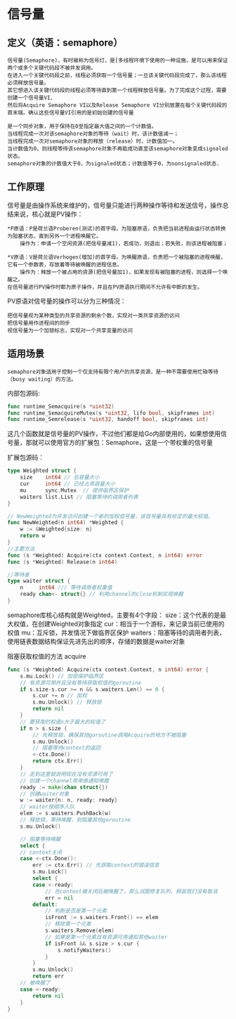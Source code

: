 # 信号量

## 定义（英语：semaphore）

	信号量(Semaphore)，有时被称为信号灯，是[多线程环境下使用的一种设施，是可以用来保证两个或多个关键代码段不被并发调用。
	在进入一个关键代码段之前，线程必须获取一个信号量；一旦该关键代码段完成了，那么该线程必须释放信号量。
	其它想进入该关键代码段的线程必须等待直到第一个线程释放信号量。为了完成这个过程，需要创建一个信号量VI，
	然后将Acquire Semaphore VI以及Release Semaphore VI分别放置在每个关键代码段的首末端。确认这些信号量VI引用的是初始创建的信号量

	是一个同步对象，用于保持在0至指定最大值之间的一个计数值。
	当线程完成一次对该semaphore对象的等待（wait）时，该计数值减一；
	当线程完成一次对semaphore对象的释放（release）时，计数值加一。
	当计数值为0，则线程等待该semaphore对象不再能成功直至该semaphore对象变成signaled状态。
	semaphore对象的计数值大于0，为signaled状态；计数值等于0，为nonsignaled状态.

## 工作原理

信号量是由操作系统来维护的，信号量只能进行两种操作等待和发送信号，操作总结来说，核心就是PV操作：
	
	*P原语：P是荷兰语Proberen(测试)的首字母。为阻塞原语，负责把当前进程由运行状态转换为阻塞状态，直到另外一个进程唤醒它。
		操作为：申请一个空闲资源(把信号量减1)，若成功，则退出；若失败，则该进程被阻塞；

	*V原语：V是荷兰语Verhogen(增加)的首字母。为唤醒原语，负责把一个被阻塞的进程唤醒，它有一个参数表，存放着等待被唤醒的进程信息。
		操作为：释放一个被占用的资源(把信号量加1)，如果发现有被阻塞的进程，则选择一个唤醒之。
	在信号量进行PV操作时都为原子操作，并且在PV原语执行期间不允许有中断的发生。

PV原语对信号量的操作可以分为三种情况：

	把信号量视为某种类型的共享资源的剩余个数，实现对一类共享资源的访问
	把信号量用作进程间的同步
	视信号量为一个加锁标志，实现对一个共享变量的访问


## 适用场景
	semaphore对象适用于控制一个仅支持有限个用户的共享资源，是一种不需要使用忙碌等待（busy waiting）的方法。

内部包源码:
```go
func runtime_Semacquire(s *uint32)
func runtime_SemacquireMutex(s *uint32, lifo bool, skipframes int)
func runtime_Semrelease(s *uint32, handoff bool, skipframes int)

```
这几个函数就是信号量的PV操作，不过他们都是给Go内部使用的，如果想使用信号量，那就可以使用官方的扩展包：Semaphore，这是一个带权重的信号量

扩展包源码：
```go
type Weighted struct {
	size    int64 // 总容量大小
	cur     int64 // 已经占用容量大小
	mu      sync.Mutex  // 提供临界区保护
	waiters list.List // 阻塞等待的调用者列表
}

// NewWeighted为并发访问创建一个新的加权信号量，该信号量具有给定的最大权值。
func NewWeighted(n int64) *Weighted {
	w := &Weighted{size: n}
	return w
}
//主要方法
func (s *Weighted) Acquire(ctx context.Context, n int64) error
func (s *Weighted) Release(n int64)

//等待者
type waiter struct {
	n     int64 /// 等待调用者权重值
	ready chan<- struct{} // 利用channel的close机制实现唤醒
}
```

semaphore库核心结构就是Weighted，主要有4个字段：
	size：这个代表的是最大权值，在创建Weighted对象指定
	cur：相当于一个游标，来记录当前已使用的权值
	mu：互斥锁，并发情况下做临界区保护
	waiters：阻塞等待的调用者列表，使用链表数据结构保证先进先出的顺序，存储的数据是waiter对象


阻塞获取权值的方法 acquire
```go
func (s *Weighted) Acquire(ctx context.Context, n int64) error {
	s.mu.Lock() // 加锁保护临界区
	// 有资源可用并且没有等待获取权值的goroutine
	if s.size-s.cur >= n && s.waiters.Len() == 0 {
		s.cur += n // 加权
		s.mu.Unlock() // 释放锁
		return nil
	}
	// 要获取的权值n大于最大的权值了
	if n > s.size {
		// 先释放锁，确保其他goroutine调用Acquire的地方不被阻塞
		s.mu.Unlock()
		// 阻塞等待context的返回
		<-ctx.Done()
		return ctx.Err()
	}
	// 走到这里就说明现在没有资源可用了
	// 创建一个channel用来做通知唤醒
	ready := make(chan struct{})
	// 创建waiter对象
	w := waiter{n: n, ready: ready}
	// waiter按顺序入队
	elem := s.waiters.PushBack(w)
	// 释放锁，等待唤醒，别阻塞其他goroutine
	s.mu.Unlock()

	// 阻塞等待唤醒
	select {
	// context关闭
	case <-ctx.Done():
		err := ctx.Err() // 先获取context的错误信息
		s.mu.Lock()
		select {
		case <-ready:
			// 在context被关闭后被唤醒了，那么试图修复队列，假装我们没有取消
			err = nil
		default:
			// 判断是否是第一个元素
			isFront := s.waiters.Front() == elem
			// 移除第一个元素
			s.waiters.Remove(elem)
			// 如果是第一个元素且有资源可用通知其他waiter
			if isFront && s.size > s.cur {
				s.notifyWaiters()
			}
		}
		s.mu.Unlock()
		return err
	// 被唤醒了
	case <-ready:
		return nil
	}
}

```




